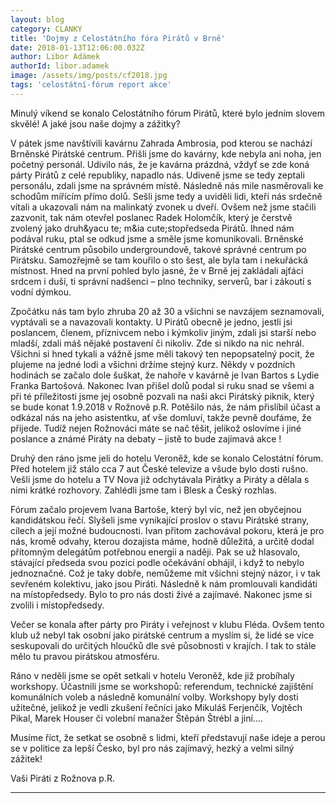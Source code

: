 ```yaml
---
layout: blog
category: CLANKY
title: 'Dojmy z Celostátního fóra Pirátů v Brně'
date: 2018-01-13T12:06:00.032Z
author: Libor Adámek
authorId: libor.adamek
image: /assets/img/posts/cf2018.jpg   
tags: 'celostátní-fórum report akce'
---
```

Minulý víkend se konalo Celostátního fórum Pirátů, které bylo jedním slovem skvělé! A jaké jsou naše dojmy a zážitky?

V pátek jsme navštívili kavárnu Zahrada Ambrosia, pod kterou se nachází Brněnské Pirátské centrum. Přišli jsme do kavárny, kde nebyla ani noha, jen početný personál. Udivilo nás, že je kavárna prázdná, vždyť se zde koná párty Pirátů z celé republiky, napadlo nás. Udiveně jsme se tedy zeptali personálu, zdali jsme na správném místě. Následně nás mile nasměrovali ke schodům mířícím přímo dolů. Sešli jsme tedy a uviděli lidi, kteří nás srdečně vítali a ukazovali nám na malinkatý zvonek u dveří. Ovšem než jsme stačili zazvonit, tak nám otevřel poslanec Radek Holomčík, který je čerstvě zvolený jako druh&yacu te; m&ia cute;stopředseda Pirátů. Ihned nám podával ruku, ptal se odkud jsme a směle jsme komunikovali.
Brněnské Pirátské centrum působilo undergroundově, takové správné centrum po Pirátsku. Samozřejmě se tam kouřilo o sto šest, ale byla tam i nekuřácká místnost. Hned na první pohled bylo jasné, že v Brně jej zakládali ajťáci srdcem i duší, ti správní nadšenci – plno techniky, serverů, bar i zákoutí s vodní dýmkou.

Zpočátku nás tam bylo zhruba 20 až 30 a všichni se navzájem seznamovali, vyptávali se a navazovali kontakty. U Pirátů obecně je jedno, jestli jsi poslancem, členem, příznivcem nebo i kýmkoliv jiným, zdali jsi starší nebo mladší, zdali máš nějaké postavení či nikoliv. Zde si nikdo na nic nehrál. Všichni si hned tykali a vážně jsme měli takový ten nepopsatelný pocit, že plujeme na jedné lodi a všichni držíme stejný kurz.
Někdy v pozdních hodinách se začalo dole šuškat, že nahoře v kavárně je Ivan Bartos s Lydie Franka Bartošová. Nakonec Ivan přišel dolů podal si ruku snad se všemi a při té příležitosti jsme jej osobně pozvali na naši akci Pirátský piknik, který se bude konat 1.9.2018 v Rožnově p.R. Potěšilo nás, že nám přislíbil účast a odkázal nás na jeho asistentku, ať vše domluví, takže pevně doufáme, že přijede. Tudíž nejen Rožnováci máte se nač těšit, jelikož oslovíme i jiné poslance a známé Piráty na debaty – jistě to bude zajímavá akce !

Druhý den ráno jsme jeli do hotelu Veroněž, kde se konalo Celostátní fórum.
Před hotelem již stálo cca 7 aut České televize a všude bylo dosti rušno. Vešli jsme do hotelu a TV Nova již odchytávala Pirátky a Piráty a dělala s nimi krátké rozhovory. Zahlédli jsme tam i Blesk a Český rozhlas.

Fórum začalo projevem Ivana Bartoše, který byl víc, než jen obyčejnou kandidátskou řečí. Slyšeli jsme vynikající proslov o stavu Pirátské strany, cílech a její možné budoucnosti. Ivan přitom zachovával pokoru, která je pro nás, kromě odvahy, kterou dozajista máme, hodně důležitá, a určitě dodal přítomným delegátům potřebnou energii a naději. Pak se už hlasovalo, stávající předseda svou pozici podle očekávání obhájil, i když to nebylo jednoznačné. Což je taky dobře, nemůžeme mít všichni stejný názor, i v tak sevřeném kolektivu, jako jsou Piráti.
Následně k nám promlouvali kandidáti na místopředsedy. Bylo to pro nás dosti živé a zajímavé.
Nakonec jsme si zvolili i místopředsedy.

Večer se konala after párty pro Piráty i veřejnost v klubu Fléda. Ovšem tento klub už nebyl tak osobní jako pirátské centrum a myslím si, že lidé se více seskupovali do určitých hloučků dle své působnosti v krajích. I tak to stále mělo tu pravou pirátskou atmosféru.

Ráno v neděli jsme se opět setkali v hotelu Veroněž, kde již probíhaly workshopy. Účastnili jsme se workshopů: referendum, technické zajištění komunálních voleb a následně komunální volby.
Workshopy byly dosti užitečné, jelikož je vedli zkušení řečníci jako Mikuláš Ferjenčík, Vojtěch Pikal, Marek Houser či volební manažer Štěpán Štrébl a jiní….

Musíme říct, že setkat se osobně s lidmi, kteří představují naše ideje a perou se v politice za lepší Česko, byl pro nás zajímavý, hezký a velmi silný zážitek!

Vaši Piráti z Rožnova p.R.

- - -
